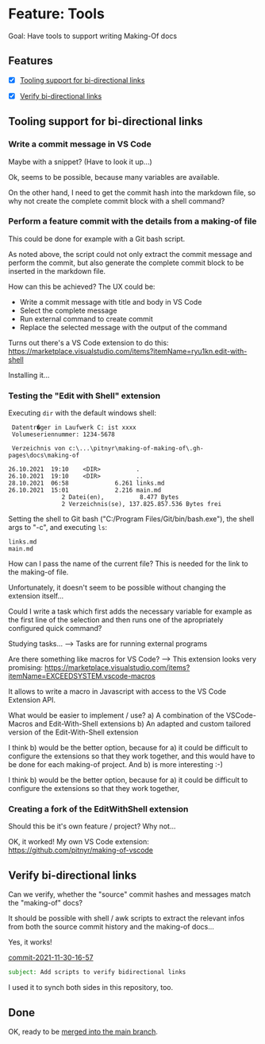 # Feature: Tools

Goal: Have tools to support writing Making-Of docs


## Features

- [x] [Tooling support for bi-directional links](#tooling-support-for-bi-directional-links)
- [x] [Verify bi-directional links](#verify-bi-directional-links)


## Tooling support for bi-directional links

### Write a commit message in VS Code

Maybe with a snippet? (Have to look it up...)

Ok, seems to be possible, because many variables are available.

On the other hand, I need to get the commit hash into the markdown file,
so why not create the complete commit block with a shell command?


### Perform a feature commit with the details from a making-of file

This could be done for example with a Git bash script.

As noted above, the script could not only extract the commit message
and perform the commit, but also generate the complete commit block
to be inserted in the markdown file.

How can this be achieved?
The UX could be:
- Write a commit message with title and body in VS Code
- Select the complete message
- Run external command to create commit
- Replace the selected message with the output of the command

Turns out there's a VS Code extension to do this:
https://marketplace.visualstudio.com/items?itemName=ryu1kn.edit-with-shell

Installing it...


### Testing the "Edit with Shell" extension

Executing `dir` with the default windows shell:

```plaintext
 Datentr�ger in Laufwerk C: ist xxxx
 Volumeseriennummer: 1234-5678

 Verzeichnis von c:\...\pitnyr\making-of-making-of\.gh-pages\docs\making-of

26.10.2021  19:10    <DIR>          .
26.10.2021  19:10    <DIR>          ..
28.10.2021  06:58             6.261 links.md
26.10.2021  15:01             2.216 main.md
               2 Datei(en),          8.477 Bytes
               2 Verzeichnis(se), 137.825.857.536 Bytes frei
```

Setting the shell to Git bash ("C:/Program Files/Git/bin/bash.exe"),
the shell args to "-c", and executing `ls`:

```plaintext
links.md
main.md
```

How can I pass the name of the current file?
This is needed for the link to the making-of file.

Unfortunately, it doesn't seem to be possible without changing the extension itself...

Could I write a task which first adds the necessary variable
for example as the first line of the selection and then runs one of the
apropriately configured quick command?

Studying tasks...
--> Tasks are for running external programs

Are there something like macros for VS Code?
--> This extension looks very promising:
https://marketplace.visualstudio.com/items?itemName=EXCEEDSYSTEM.vscode-macros

It allows to write a macro in Javascript with access to the VS Code Extension API.

What would be easier to implement / use?
a) A combination of the VSCode-Macros and Edit-With-Shell extensions
b) An adapted and custom tailored version of the Edit-With-Shell extension

I think b) would be the better option,
because for a) it could be difficult to configure the extensions so that they work together,
and this would have to be done for each making-of project.
And b) is more interesting :-)

I think b) would be the better option,
because for a) it could be difficult to configure the extensions so that they work together,


### Creating a fork of the EditWithShell extension

Should this be it's own feature / project?
Why not...

OK, it worked! My own VS Code extension: <https://github.com/pitnyr/making-of-vscode>


<a id="commit-2021-11-30-16-57"></a>

## Verify bi-directional links

Can we verify, whether the "source" commit hashes and messages match the "making-of" docs?

It should be possible with shell / awk scripts to extract the relevant infos from both
the source commit history and the making-of docs...

Yes, it works!

[commit-2021-11-30-16-57](https://github.com/pitnyr/making-of-making-of/commit/0faceb4acbb552b000bc420f8f09b1619e39b0eb)
```email
subject: Add scripts to verify bidirectional links
```

I used it to synch both sides in this repository, too.


## Done

OK, ready to be [merged into the main branch](main.md#commit-2021-11-30-17-05).
